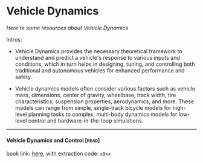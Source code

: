 # Vehicle Dynamics
*Here're some resources about Vehicle Dynamics*

Intros:
* Vehicle Dynamics provides the necessary theoretical framework to understand and predict a vehicle's response to various inputs and conditions, which in turn helps in designing, tuning, and controlling both traditional and autonomous vehicles for enhanced performance and safety.

* Vehicle dynamics models often consider various factors such as vehicle mass, dimensions, center of gravity, wheelbase, track width, tire characteristics, suspension properties, aerodynamics, and more. These models can range from simple, single-track bicycle models for high-level planning tasks to complex, multi-body dynamics models for low-level control and hardware-in-the-loop simulations.

---


#### Vehicle Dynamics and Control [`READ`]
book link: [here](https://pan.baidu.com/s/1U3O-vhZM6L06QyXXdeWFmw), with extraction code: `x9xx`